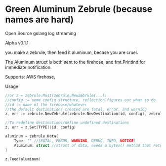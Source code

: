 # Green Aluminum Zebrule (because names are hard)
Open Source golang log streaming

Alpha v0.1.1

you make a zebrule, then feed it aluminum, becase you are cruel.

The Aluminum struct is both sent to the firehose, and fmt.Printlnd for immediate notification.

Supports: AWS firehose, 

Usage
```go
//or z = zebrule.Must(zebrule.NewZebrule(...))
//config := some config structure, reflection figures out what to do
//id := name of the firehose/whatever
//the default destinations created are fatal, error, and warning
z, err := zebrule.NewZebrule(zebrule.NewDestination(id, config), zebrule.Destination{}, zebrule.Destination{})

//To redefine destinations/define undefined destinations
z, err = z.Set[TYPE](id, config)

aluminum = zebrule.Data{
    Type: "" //[FATAL, ERROR, WARNING, DEBUG, INFO, NOTICE]
    Aluminum: struct //struct of data, needs a bytes() method that returns a []byte (json.Marshal), or you can use aluminum.Aluminum(pre-defined struct)
}

z.Feed(aluminum)
```